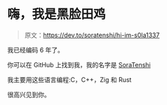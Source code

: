 # 嗨，我是黑脸田鸡

> 原文：<https://dev.to/soratenshi/hi-im-s0la1337>

我已经编码 6 年了。

你可以在 GitHub 上找到我，我的名字是 [SoraTenshi](https://github.com/SoraTenshi)

我主要用这些语言编程:C，C++，Zig 和 Rust

很高兴见到你。